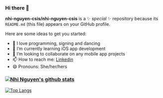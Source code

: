 ### Hi there 👋

**nhi-nguyen-csis/nhi-nguyen-csis** is a ✨ _special_ ✨ repository because its `README.md` (this file) appears on your GitHub profile.

Here are some ideas to get you started:
- 💙 I love programming, signing and dancing
- 🌱 I’m currently learning iOS app development
- 👯 I’m looking to collaborate on any mobile app projects
- 📫 How to reach me: [Linkedin](https://www.linkedin.com/in/nhi-nguyen-csis/)
- 😄 Pronouns: She/her/hers
### [![Nhi Nguyen's github stats](https://github-readme-stats.vercel.app/api?username=nhi-nguyen-csis&count_private=true&show_icons=true&theme=radical&hide_rank=false)](https://github.com/anuraghazra/github-readme-stats)

[![Top Langs](https://github-readme-stats.vercel.app/api/top-langs/?username=nhi-nguyen-csis)](https://github.com/anuraghazra/github-readme-stats)

